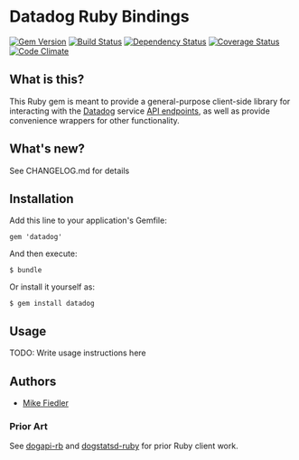 # Datadog Ruby Bindings

[![Gem Version](https://badge.fury.io/rb/datadog.svg)](http://badge.fury.io/rb/datadog)
[![Build Status](https://travis-ci.org/DataDog/datadog.rb.svg?branch=master)](https://travis-ci.org/DataDog/datadog.rb)
[![Dependency Status](https://gemnasium.com/DataDog/datadog.rb.svg)](https://gemnasium.com/DataDog/datadog.rb)
[![Coverage Status](https://coveralls.io/repos/DataDog/datadog.rb/badge.png)](https://coveralls.io/r/DataDog/datadog.rb)
[![Code Climate](https://codeclimate.com/github/DataDog/datadog.rb.png)](https://codeclimate.com/github/DataDog/datadog.rb)

## What is this?

This Ruby gem is meant to provide a general-purpose client-side library for
interacting with the [Datadog] service [API endpoints], as well as provide
convenience wrappers for other functionality.

[Datadog]: http://www.datadog.com/
[API endpoints]: http://docs.datadoghq.com/api/

## What's new?

See CHANGELOG.md for details

## Installation

Add this line to your application's Gemfile:

    gem 'datadog'

And then execute:

    $ bundle

Or install it yourself as:

    $ gem install datadog

## Usage

TODO: Write usage instructions here

## Authors

- [Mike Fiedler](https://github.com/miketheman)

### Prior Art

See [dogapi-rb] and [dogstatsd-ruby] for prior Ruby client work.

[dogapi-rb]: https://rubygems.org/gems/dogapi
[dogstatsd-ruby]: https://rubygems.org/gems/dogstatsd-ruby
